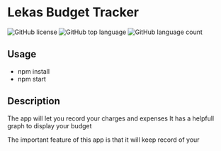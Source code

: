 # Lekas Budget Tracker

![GitHub license](https://img.shields.io/badge/license-MIT-blue.svg)
![GitHub top language](https://img.shields.io/github/languages/elmir123/lekas-budget-tracker?color=yellow&logo=JavaScript&logoColor=green)
![GitHub language count](https://img.shields.io/github/languages/count/elmir123/lekas-budget-tracker)

## Usage
- npm install
- npm start

## Description
The app will let you record your charges and expenses
It has a helpfull graph to display your budget

The important feature of this app is that it will keep record of your 